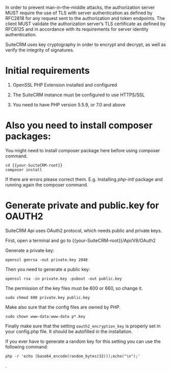 In order to prevent man-in-the-middle attacks, the authorization server MUST require the use of TLS with server authentication as defined by RFC2818 for any request sent to the authorization and token endpoints. The client MUST validate the authorization server’s TLS certificate as defined by RFC6125 and in accordance with its requirements for server identity authentication.

SuiteCRM uses key cryptography in order to encrypt and decrypt, as well as verify the integrity of signatures.

# Initial requirements

   1. OpenSSL PHP Extension installed and configured

   2. The SuiteCRM instance must be configured to use HTTPS/SSL

   3. You need to have PHP version 5.5.9, or 7.0 and above

# Also you need to install composer packages:

You might need to install composer package here before using composer command.

```
cd {{your-SuiteCRM-root}}
composer install
```

If there are errors please correct them. E.g. Installing *php-intl* package and running again the composer command.

# Generate private and public.key for OAUTH2

SuiteCRM Api uses OAuth2 protocol, which needs public and private keys.

First, open a terminal and go to {{your-SuiteCRM-root}}/Api/V8/OAuth2

Generate a private key:

   `openssl genrsa -out private.key 2048`

Then you need to generate a public key:

   `openssl rsa -in private.key -pubout -out public.key`

The permission of the key files must be 600 or 660, so change it.

   `sudo chmod 600 private.key public.key`

Make also sure that the config files are owned by PHP.

   `sudo chown www-data:www-data p*.key`

Finally make sure that the setting `oauth2_encryption_key` is properly set in your config.php file. It should be autofilled in the installation.

If you ever have to generate a random key for this setting you can use the following command:

`php -r 'echo (base64_encode(random_bytes(32)));echo("\n");'`

.
